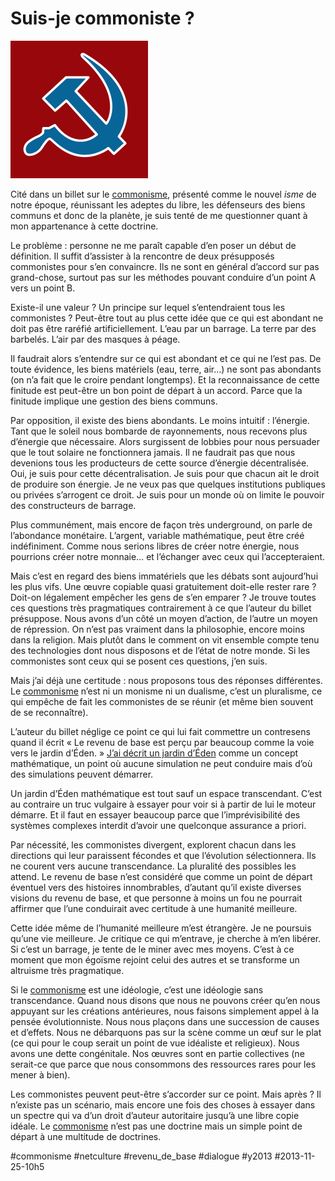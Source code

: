 # Suis-je commoniste ?

![](_i/220px-Commonist.svg1_.png)

Cité dans un billet sur le [commonisme](http://fr.wiktionary.org/wiki/commoniste), présenté comme le nouvel *isme* de notre époque, réunissant les adeptes du libre, les défenseurs des biens communs et donc de la planète, je suis tenté de me questionner quant à mon appartenance à cette doctrine.

Le problème : personne ne me paraît capable d’en poser un début de définition. Il suffit d’assister à la rencontre de deux présupposés commonistes pour s’en convaincre. Ils ne sont en général d’accord sur pas grand-chose, surtout pas sur les méthodes pouvant conduire d’un point A vers un point B.

Existe-il une valeur ? Un principe sur lequel s’entendraient tous les commonistes ? Peut-être tout au plus cette idée que ce qui est abondant ne doit pas être raréfié artificiellement. L’eau par un barrage. La terre par des barbelés. L’air par des masques à péage.

Il faudrait alors s’entendre sur ce qui est abondant et ce qui ne l’est pas. De toute évidence, les biens matériels (eau, terre, air…) ne sont pas abondants (on n’a fait que le croire pendant longtemps). Et la reconnaissance de cette finitude est peut-être un bon point de départ à un accord. Parce que la finitude implique une gestion des biens communs.

Par opposition, il existe des biens abondants. Le moins intuitif : l’énergie. Tant que le soleil nous bombarde de rayonnements, nous recevons plus d’énergie que nécessaire. Alors surgissent de lobbies pour nous persuader que le tout solaire ne fonctionnera jamais. Il ne faudrait pas que nous devenions tous les producteurs de cette source d’énergie décentralisée. Oui, je suis pour cette décentralisation. Je suis pour que chacun ait le droit de produire son énergie. Je ne veux pas que quelques institutions publiques ou privées s’arrogent ce droit. Je suis pour un monde où on limite le pouvoir des constructeurs de barrage.

Plus communément, mais encore de façon très underground, on parle de l’abondance monétaire. L’argent, variable mathématique, peut être créé indéfiniment. Comme nous serions libres de créer notre énergie, nous pourrions créer notre monnaie… et l’échanger avec ceux qui l’accepteraient.

Mais c’est en regard des biens immatériels que les débats sont aujourd’hui les plus vifs. Une œuvre copiable quasi gratuitement doit-elle rester rare ? Doit-on légalement empêcher les gens de s’en emparer ? Je trouve toutes ces questions très pragmatiques contrairement à ce que l’auteur du billet présuppose. Nous avons d’un côté un moyen d’action, de l’autre un moyen de répression. On n’est pas vraiment dans la philosophie, encore moins dans la religion. Mais plutôt dans le comment on vit ensemble compte tenu des technologies dont nous disposons et de l’état de notre monde. Si les commonistes sont ceux qui se posent ces questions, j’en suis.

Mais j’ai déjà une certitude : nous proposons tous des réponses différentes. Le [commonisme](http://fr.wiktionary.org/wiki/commoniste) n’est ni un monisme ni un dualisme, c’est un pluralisme, ce qui empêche de fait les commonistes de se réunir (et même bien souvent de se reconnaître).

L’auteur du billet néglige ce point ce qui lui fait commettre un contresens quand il écrit « Le revenu de base est perçu par beaucoup comme la voie vers le jardin d’Éden. » [J’ai décrit un jardin d’Éden](../2/le-revenu-de-base-comme-jardin-deden.md) comme un concept mathématique, un point où aucune simulation ne peut conduire mais d’où des simulations peuvent démarrer.

Un jardin d’Éden mathématique est tout sauf un espace transcendant. C’est au contraire un truc vulgaire à essayer pour voir si à partir de lui le moteur démarre. Et il faut en essayer beaucoup parce que l’imprévisibilité des systèmes complexes interdit d’avoir une quelconque assurance a priori.

Par nécessité, les commonistes divergent, explorent chacun dans les directions qui leur paraissent fécondes et que l’évolution sélectionnera. Ils ne courent vers aucune transcendance. La pluralité des possibles les attend. Le revenu de base n’est considéré que comme un point de départ éventuel vers des histoires innombrables, d’autant qu’il existe diverses visions du revenu de base, et que personne à moins un fou ne pourrait affirmer que l’une conduirait avec certitude à une humanité meilleure.

Cette idée même de l’humanité meilleure m’est étrangère. Je ne poursuis qu’une vie meilleure. Je critique ce qui m’entrave, je cherche à m’en libérer. Si c’est un barrage, je tente de le miner avec mes moyens. C’est à ce moment que mon égoïsme rejoint celui des autres et se transforme un altruisme très pragmatique.

Si le [commonisme](http://fr.wiktionary.org/wiki/commoniste) est une idéologie, c’est une idéologie sans transcendance. Quand nous disons que nous ne pouvons créer qu’en nous appuyant sur les créations antérieures, nous faisons simplement appel à la pensée évolutionniste. Nous nous plaçons dans une succession de causes et d’effets. Nous ne débarquons pas sur la scène comme un œuf sur le plat (ce qui pour le coup serait un point de vue idéaliste et religieux). Nous avons une dette congénitale. Nos œuvres sont en partie collectives (ne serait-ce que parce que nous consommons des ressources rares pour les mener à bien).

Les commonistes peuvent peut-être s’accorder sur ce point. Mais après ? Il n’existe pas un scénario, mais encore une fois des choses à essayer dans un spectre qui va d’un droit d’auteur autoritaire jusqu’à une libre copie idéale. Le [commonisme](http://fr.wiktionary.org/wiki/commoniste) n’est pas une doctrine mais un simple point de départ à une multitude de doctrines.



#commonisme #netculture #revenu_de_base #dialogue #y2013 #2013-11-25-10h5
